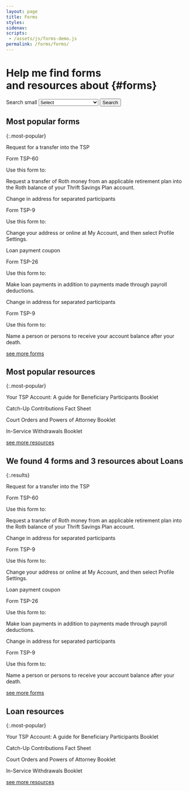 ```yaml
---
layout: page
title: Forms
styles:
sidenav:
scripts:
 - /assets/js/forms-demo.js
permalink: /forms/forms/
---
```


# Help me find forms <br>and resources about {#forms}

<!-- SEARCH FORMS -->
<section id="search-forms">
<div class="usa-grid-full">
  <div class="usa-width-one-half">
    <div role="search">
    <form class="usa-search usa-search-big">
      <label class="usa-sr-only" for="search-field-big">Search small</label>
      <!-- <input id="search-field-small" type="search" name="search"> -->
        <!-- Dropdown -->
        <select id="search-field-big" type="search" name="search" onchange="myFunction()">
        <option value='0'>Select</option>
        <option value='1'>Address/Name Change</option>
        <option value='2'>Beneficiary Participants</option>
        <option value='3'>Contributions</option>
        <option value='4'>Death Benefits</option>
        <option value='5'>General Information</option>
        <option value='6'>Legal Documents</option>
        <option value='7'>Loans</option>
        <option value='8'>Transfers and Rollovers</option>
        <option value='9'>Withdrawals</option>
        </select>
      <button type="submit">
        <span class="usa-sr-only">Search</span>
      </button>
    </form>
    </div>
  </div>
  <div class="usa-width-one-half"></div>
</div>
</section> <!-- // end #search-forms -->

<!-- ## Most popular forms
{:.forms} -->
<div id="popular-demo">
<section id="popular-forms" markdown="1">

## Most popular forms
{:.most-popular}

<div class="usa-grid-full">
  <div class="usa-width-one-half">
    <div class="item-frame">
      <div class="top">
      <p class="form-title">Request for a transfer into the TSP</p>
      <p class="form-number">Form TSP-60</p>
      </div>
      <div class="form-description">
      <p>Use this form to:</p>
      <p>Request a transfer of Roth money from an applicable retirement plan into the Roth balance of your Thrift Savings Plan account.</p>
      </div>
    </div> <!-- end .item-frame -->
  </div> <!-- end .usa-width-one-half -->
  <div class="usa-width-one-half">
    <div class="item-frame">
      <div class="top">
      <p class="form-title">Change in address for separated participants</p>
      <p class="form-number">Form TSP-9</p>
      </div>
    <div class="form-description">
      <p>Use this form to:</p>
      <p>Change your address or online at My Account, and then select Profile Settings.</p>
    </div>
    </div> <!-- end .item-frame -->
  </div> <!-- end .usa-width-one-half -->
</div>
<div class="usa-grid-full">
  <div class="usa-width-one-half">
    <div class="item-frame">
      <div class="top">
      <p class="form-title">Loan payment coupon</p>
      <p class="form-number">Form TSP-26</p>
      </div>
      <div class="form-description">
      <p>Use this form to:</p>
      <p>Make loan payments in addition to payments made through payroll deductions.</p>
      </div>
    </div> <!-- end .item-frame -->
  </div> <!-- end .usa-width-one-half -->
  <div class="usa-width-one-half">
    <div class="item-frame">
      <div class="top">
      <p class="form-title">Change in address for separated participants</p>
      <p class="form-number">Form TSP-9</p>
      </div>
    <div class="form-description">
      <p>Use this form to:</p>
      <p>Name a person or persons to receive your account balance after your death.</p>
    </div>
    </div> <!-- end .item-frame -->
  </div> <!-- end .usa-width-one-half -->
</div>
<!-- IF forms returned for selected TOPIC is greater than 4, display SEE MORE FORMS -->
<div class="see-more"><span><a href="javascript:void(0)">see more forms</a></span></div>
</section> <!-- end section#returned-forms -->

<section id="popular-resources" markdown="1">

## Most popular resources
{:.most-popular}
<!-- Row 1 -->
<div class="usa-grid-full">
  <div class="usa-width-one-half">
    <div class="item-frame">
      <div class="top">
      <i class="fas fa-book"></i>
      </div>
      <div class="resource-title">
      <p>Your TSP Account: A guide for Beneficiary Participants Booklet</p>
      </div>
    </div> <!-- end .item-frame -->
  </div> <!-- end .usa-width-one-half -->
  <div class="usa-width-one-half">
    <div class="item-frame">
      <div class="top">
      <i class="fal fa-sticky-note"></i>
      </div>
      <div class="resource-title">
      <p>Catch-Up Contributions Fact Sheet</p>
      </div>
    </div> <!-- end .item-frame -->
  </div> <!-- end .usa-width-one-half -->
</div>
<!-- Row 2 -->
<div class="usa-grid-full">
  <div class="usa-width-one-half">
    <div class="item-frame">
      <div class="top">
      <i class="fas fa-book"></i>
      </div>
      <div class="resource-title">
      <p>Court Orders and Powers of Attorney Booklet</p>
      </div>
    </div> <!-- end .item-frame -->
  </div> <!-- end .usa-width-one-half -->
  <div class="usa-width-one-half">
    <div class="item-frame">
      <div class="top">
      <i class="fas fa-book"></i>
      </div>
      <div class="resource-title">
      <p>In-Service Withdrawals Booklet</p>
      </div>
    </div> <!-- end .item-frame -->
  </div> <!-- end .usa-width-one-half -->
</div>
<!-- IF forms returned for selected TOPIC is greater than 4, display SEE MORE FORMS -->
<div class="see-more"><span><a href="javascript:void(0)">see more resources</a></span></div>

</section>
</div>

<!-- RETURNED -->
<div id="returned-demo" class="fadeOut">
<section id="returned-forms" markdown="1">

## We found **4** forms and **3** resources about **Loans**
{:.results}

<div class="usa-grid-full">
  <div class="usa-width-one-half">
    <div class="item-frame">
      <div class="top">
      <p class="form-title">Request for a transfer into the TSP</p>
      <p class="form-number">Form TSP-60</p>
      </div>
      <div class="form-description">
      <p>Use this form to:</p>
      <p>Request a transfer of Roth money from an applicable retirement plan into the Roth balance of your Thrift Savings Plan account.</p>
      </div>
    </div> <!-- end .item-frame -->
  </div> <!-- end .usa-width-one-half -->
  <div class="usa-width-one-half">
    <div class="item-frame">
      <div class="top">
      <p class="form-title">Change in address for separated participants</p>
      <p class="form-number">Form TSP-9</p>
      </div>
    <div class="form-description">
      <p>Use this form to:</p>
      <p>Change your address or online at My Account, and then select Profile Settings.</p>
    </div>
    </div> <!-- end .item-frame -->
  </div> <!-- end .usa-width-one-half -->
</div>
<div class="usa-grid-full">
  <div class="usa-width-one-half">
    <div class="item-frame">
      <div class="top">
      <p class="form-title">Loan payment coupon</p>
      <p class="form-number">Form TSP-26</p>
      </div>
      <div class="form-description">
      <p>Use this form to:</p>
      <p>Make loan payments in addition to payments made through payroll deductions.</p>
      </div>
    </div> <!-- end .item-frame -->
  </div> <!-- end .usa-width-one-half -->
  <div class="usa-width-one-half">
    <div class="item-frame">
      <div class="top">
      <p class="form-title">Change in address for separated participants</p>
      <p class="form-number">Form TSP-9</p>
      </div>
    <div class="form-description">
      <p>Use this form to:</p>
      <p>Name a person or persons to receive your account balance after your death.</p>
    </div>
    </div> <!-- end .item-frame -->
  </div> <!-- end .usa-width-one-half -->
</div>
<!-- IF forms returned for selected TOPIC is greater than 4, display SEE MORE FORMS -->
<div class="see-more"><span><a href="javascript:void(0)">see more forms</a></span></div>
</section>
<section id="returned-resources" markdown="1">

## Loan resources
{:.most-popular}
<!-- Row 1 -->
<div class="usa-grid-full">
  <div class="usa-width-one-half">
    <div class="item-frame">
      <div class="top">
      <i class="fas fa-book"></i>
      </div>
      <div class="resource-title">
      <p>Your TSP Account: A guide for Beneficiary Participants Booklet</p>
      </div>
    </div> <!-- end .item-frame -->
  </div> <!-- end .usa-width-one-half -->
  <div class="usa-width-one-half">
    <div class="item-frame">
      <div class="top">
      <i class="fal fa-sticky-note"></i>
      </div>
      <div class="resource-title">
      <p>Catch-Up Contributions Fact Sheet</p>
      </div>
    </div> <!-- end .item-frame -->
  </div> <!-- end .usa-width-one-half -->
</div>
<!-- Row 2 -->
<div class="usa-grid-full">
  <div class="usa-width-one-half">
    <div class="item-frame">
      <div class="top">
      <i class="fas fa-book"></i>
      </div>
      <div class="resource-title">
      <p>Court Orders and Powers of Attorney Booklet</p>
      </div>
    </div> <!-- end .item-frame -->
  </div> <!-- end .usa-width-one-half -->
  <div class="usa-width-one-half">
    <div class="item-frame">
      <div class="top">
      <i class="fas fa-book"></i>
      </div>
      <div class="resource-title">
      <p>In-Service Withdrawals Booklet</p>
      </div>
    </div> <!-- end .item-frame -->
  </div> <!-- end .usa-width-one-half -->
</div>
<!-- IF forms returned for selected TOPIC is greater than 4, display SEE MORE FORMS -->
<div class="see-more"><span><a href="javascript:void(0)">see more resources</a></span></div>

</section>
</div>
